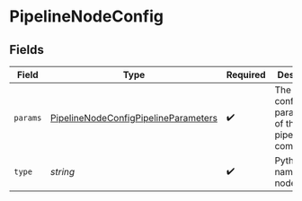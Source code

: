 # PipelineNodeConfig


## Fields

| Field                                                                                               | Type                                                                                                | Required                                                                                            | Description                                                                                         |
| --------------------------------------------------------------------------------------------------- | --------------------------------------------------------------------------------------------------- | --------------------------------------------------------------------------------------------------- | --------------------------------------------------------------------------------------------------- |
| `params`                                                                                            | [PipelineNodeConfigPipelineParameters](../../models/shared/pipelinenodeconfigpipelineparameters.md) | :heavy_check_mark:                                                                                  | The configuration parameters of this pipeline component                                             |
| `type`                                                                                              | *string*                                                                                            | :heavy_check_mark:                                                                                  | Python class name of the node.                                                                      |